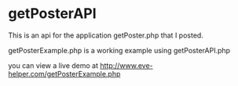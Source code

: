 getPosterAPI
===========

This is an api for the application getPoster.php that I posted.

getPosterExample.php is a working example using getPosterAPI.php

you can view a live demo at http://www.eve-helper.com/getPosterExample.php
